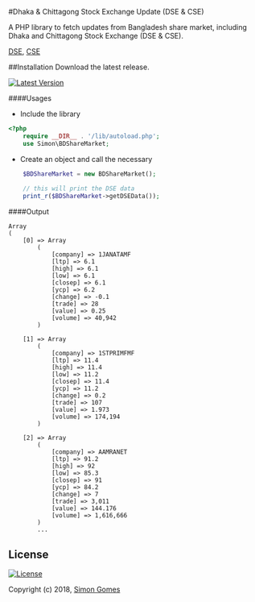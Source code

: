 #Dhaka & Chittagong Stock Exchange Update (DSE & CSE)

A PHP library to fetch updates from Bangladesh share market, including Dhaka and Chittagong Stock Exchange (DSE & CSE).

[DSE](https://www.dsebd.org), [CSE](http://www.cse.com.bd)

##Installation
Download the latest release.

[![Latest Version](https://img.shields.io/badge/release-v1.0.0-blue.svg?longCache=true&style=for-the-badge)](#)

####Usages
- Include the library
```php
<?php
    require __DIR__ . '/lib/autoload.php';  
    use Simon\BDShareMarket;
```
- Create an object and call the necessary
```php
    $BDShareMarket = new BDShareMarket();
    
    // this will print the DSE data
    print_r($BDShareMarket->getDSEData());
```

####Output
```
Array
(
    [0] => Array
        (
            [company] => 1JANATAMF
            [ltp] => 6.1
            [high] => 6.1
            [low] => 6.1
            [closep] => 6.1
            [ycp] => 6.2
            [change] => -0.1
            [trade] => 28
            [value] => 0.25
            [volume] => 40,942
        )

    [1] => Array
        (
            [company] => 1STPRIMFMF
            [ltp] => 11.4
            [high] => 11.4
            [low] => 11.2
            [closep] => 11.4
            [ycp] => 11.2
            [change] => 0.2
            [trade] => 107
            [value] => 1.973
            [volume] => 174,194
        )

    [2] => Array
        (
            [company] => AAMRANET
            [ltp] => 91.2
            [high] => 92
            [low] => 85.3
            [closep] => 91
            [ycp] => 84.2
            [change] => 7
            [trade] => 3,011
            [value] => 144.176
            [volume] => 1,616,666
        )
        ...
```

## License

[![License](https://img.shields.io/github/license/mashape/apistatus.svg?longCache=true&style=for-the-badge)](http://opensource.org/licenses/MIT)

Copyright (c) 2018, <a href="https://simongomes.me" target="_blank">Simon Gomes</a>